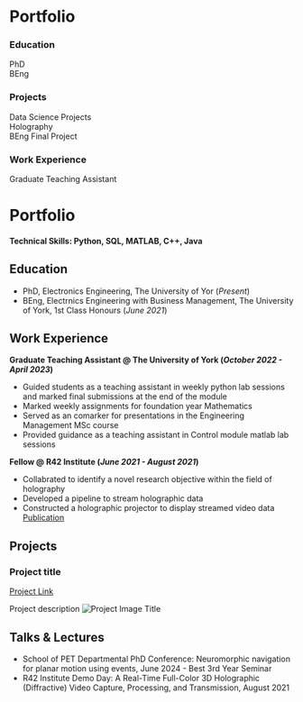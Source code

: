 # Portfolio

### Education
PhD <br/>
BEng

### Projects
Data Science Projects <br/>
Holography <br/>
BEng Final Project <br/>

### Work Experience
Graduate Teaching Assistant

# Portfolio

#### Technical Skills: Python, SQL, MATLAB, C++, Java

## Education
- PhD, Electronics Engineering, The University of Yor (_Present_)								       		
- BEng, Electrnics Engineering with Business Management, The University of York, 1st Class Honours (_June 2021_)

## Work Experience
**Graduate Teaching Assistant @ The University of York (_October 2022 - April 2023_)**
- Guided students as a teaching assistant in weekly python lab sessions and marked final submissions at the end of the module 
- Marked weekly assignments for foundation year Mathematics
- Served as an comarker for presentations in the Engineering Management MSc course
- Provided guidance as a teaching assistant in Control module matlab lab sessions

**Fellow @ R42 Institute (_June 2021 - August 2021_)**
- Collabrated to identify a novel research objective within the field of holography
- Developed a pipeline to stream holographic data
- Constructed a holographic projector to display streamed video data
[Publication](https://doi.org/10.1002/sdtp.15622)

## Projects
### Project title 
[Project Link](https://doi.org/10.1002/sdtp.15622)

Project description
![Project Image Title](/assets/img/eeg_band_discovery.jpeg)

## Talks & Lectures
- School of PET Departmental PhD Conference: Neuromorphic navigation for planar motion using events, June 2024 - Best 3rd Year Seminar
- R42 Institute Demo Day: A Real-Time Full-Color 3D Holographic (Diffractive) Video Capture, Processing, and Transmission, August 2021
